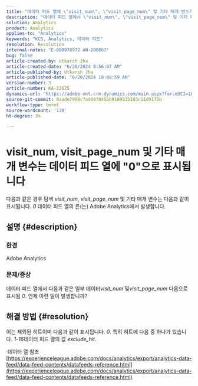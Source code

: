 ```yaml
---
title: "데이터 피드 열에 \"visit_num\", \"visit_page_num\" 및 기타 매개 변수가 \"0\"으로 표시됩니다."
description: "데이터 피드 열에서 \"visit_num\", \"visit_page_num\" 및 기타 매개 변수가 \"0\"(으)로 표시되는 시점을 알아봅니다. Adobe Analytics에서 발생."
solution: Analytics
product: Analytics
applies-to: "Analytics"
keywords: "KCS, Analytics, 데이터 피드"
resolution: Resolution
internal-notes: "E-000978972 AN-208867"
bug: false
article-created-by: Utkarsh Jha
article-created-date: "6/20/2024 8:56:07 AM"
article-published-by: Utkarsh Jha
article-published-date: "6/20/2024 10:08:59 AM"
version-number: 3
article-number: KA-22625
dynamics-url: "https://adobe-ent.crm.dynamics.com/main.aspx?forceUCI=1&pagetype=entityrecord&etn=knowledgearticle&id=04157dea-e22e-ef11-840a-00224809e160"
source-git-commit: 8aade7900c7a408f045bb9189535183c11d9175b
workflow-type: tm+mt
source-wordcount: '130'
ht-degree: 3%

---
```


# visit_num, visit_page_num 및 기타 매개 변수는 데이터 피드 열에 &quot;0&quot;으로 표시됩니다


다음과 같은 경우 탐색 *visit_num*, *visit_page_num* 및 기타 매개 변수는 다음과 같이 표시됩니다. *0* 데이터 피드 열의 은(는) Adobe Analytics에서 발생합니다.

## 설명 {#description}


### 환경

Adobe Analytics



### 문제/증상

데이터 피드 열에서 다음과 같은 일부 데이터&#x200B;*visit_num* 및&#x200B;*visit_page_num* 다음으로 표시됨 *0*. 언제 이런 일이 발생합니까?


## 해결 방법 {#resolution}


이는 제외된 히트이며 다음과 같이 표시됩니다. *0*. 특히 히트에 다음 중 하나가 있습니다. *1-16*&#x200B;데이터 피드 열의 값 *exclude_hit*.

·데이터 열 참조
[https://experienceleague.adobe.com/docs/analytics/export/analytics-data-feed/data-feed-contents/datafeeds-reference.html](https://experienceleague.adobe.com/docs/analytics/export/analytics-data-feed/data-feed-contents/datafeeds-reference.html)

